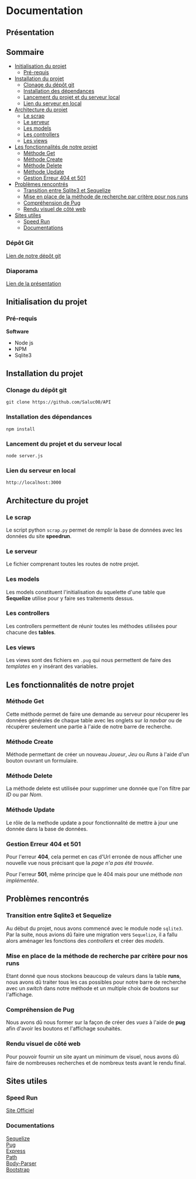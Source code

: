 # Documentation

## Présentation

## Sommaire

- [Initialisation du projet](##-initialisation-du-projet)
    - [Pré-requis](##-pré-requis)
- [Installation du projet](##-installation-du-projet)
    - [Clonage du dépôt git](###-clonage-du-dépôt-git)
    - [Installation des dépendances](installation-des-dépendances)
    - [Lancement du projet et du serveur local](###-lancement-du-projet-et-du-serveur-local)
    - [Lien du serveur en local](###-lien-du-serveur-en-local)
- [Architecture du projet](##-architecture-du-projet)
    - [Le scrap](###-le-scrap)
    - [Le serveur](###-le-serveur)
    - [Les models](###-les-models)
    - [Les controllers](###-les-controllers)
    - [Les views](###-les-views)
- [Les fonctionnalités de notre projet](##-Les-fonctionnalités-de-notre-projet)
    - [Méthode Get](###-méthode-get)
    - [Méthode Create](###-méthode-create)
    - [Méthode Delete](###-méthode-delete)
    - [Méthode Update](###-méthode-update)
    - [Gestion Erreur 404 et 501](###-gestion-erreur-404-et-501)
- [Problèmes rencontrés](##-problèmes-rencontrés)
    - [Transition entre Sqlite3 et Sequelize](###-transition-entre-sqlite3-et-sequelize)
    - [Mise en place de la méthode de recherche par critère pour nos runs](####-mise-en-place-de-la-méthode-de-recherche-par-critère-pour-nos-runs)
    - [Compréhension de Pug](####-compréhension-de-Pug)
    - [Rendu visuel de côté web](####-rendu-visuel-de-côté-web)
- [Sites utiles](##-sites-utiles)
    - [Speed Run](###-speed-run)
    - [Documentations](###-documentations)
    
### Dépôt Git

[Lien de notre dépôt git](https://github.com/Saluc00/API)

### Diaporama

[Lien de la présentation](https://www.canva.com/design/DAD7OUIQjrY/yXzsk2pSqqP_ej5L0y-lWw/view)

## Initialisation du projet

### Pré-requis

**Software**

- Node js
- NPM
- Sqlite3

## Installation du projet

### Clonage du dépôt git

```
git clone https://github.com/Saluc00/API
```

### Installation des dépendances

```
npm install
```

### Lancement du projet et du serveur local

```
node server.js
```

### Lien du serveur en local

```
http://localhost:3000
```

## Architecture du projet

### Le scrap

Le script python `scrap.py` permet de remplir la base de données avec les données du site **speedrun**.

### Le serveur

Le fichier comprenant toutes les routes de notre projet.

### Les models

Les models constituent l'initialisation du squelette d'une table que **Sequelize** utilise pour y faire ses traitements dessus. 

### Les controllers

Les controllers permettent de réunir toutes les méthodes utilisées pour chacune des **tables**.

### Les views

Les views sont des fichiers en `.pug` qui nous permettent de faire des *templates* en y insérant des variables.

## Les fonctionnalités de notre projet

### Méthode Get 

Cette méthode permet de faire une demande au serveur pour récuperer les données générales de chaque table avec les onglets sur *la navbar* ou de récupérer seulement une partie à l'aide de notre barre de recherche.

### Méthode Create

Méthode permettant de créer un nouveau *Joueur*, *Jeu* ou *Runs* à l'aide d'un bouton ouvrant un formulaire.

### Méthode Delete

La méthode delete est utilisée pour supprimer une donnée que l'on filtre par *ID* ou par *Nom*.

### Méthode Update

Le rôle de la methode update a pour fonctionnalité de mettre à jour une donnée dans la base de données.

### Gestion Erreur 404 et 501

Pour l'erreur **404**, cela permet en cas d'Url erronée de nous afficher une nouvelle vue nous précisant que la *page n'a pas été trouvée*.

Pour l'erreur **501**, même principe que le 404 mais pour une méthode *non implémentée*.

## Problèmes rencontrés

### Transition entre Sqlite3 et Sequelize

Au début du projet, nous avons commencé avec le module node `sqlite3`.
Par la suite, nous avions dû faire une migration vers `Sequelize`, il a fallu alors aménager les fonctions des *controllers* et créer des *models*.

### Mise en place de la méthode de recherche par critère pour nos runs

Etant donné que nous stockons beaucoup de valeurs dans la table **runs**, nous avons dû traiter tous les cas possibles pour notre barre de recherche avec un *switch* dans notre méthode et un multiple choix de boutons sur l'affichage.

### Compréhension de Pug

Nous avons dû nous former sur la façon de créer des *vues* à l'aide de **pug** afin d'avoir les boutons et l'affichage souhaités.

### Rendu visuel de côté web

Pour pouvoir fournir un site ayant un minimum de visuel, nous avons dû faire de nombreuses recherches et de nombreux tests avant le rendu final.

## Sites utiles

### Speed Run

[Site Officiel](www.speedrun.com)  

### Documentations

[Sequelize](https://sequelize.org/master/manual/getting-started.html)  
[Pug](https://pugjs.org/api/getting-started.html)  
[Express](http://expressjs.com/en/starter/installing.html)  
[Path](https://nodejs.org/api/path.html)  
[Body-Parser](https://www.npmjs.com/package/body-parser)  
[Bootstrap](https://getbootstrap.com/docs/4.4/getting-started/introduction/)